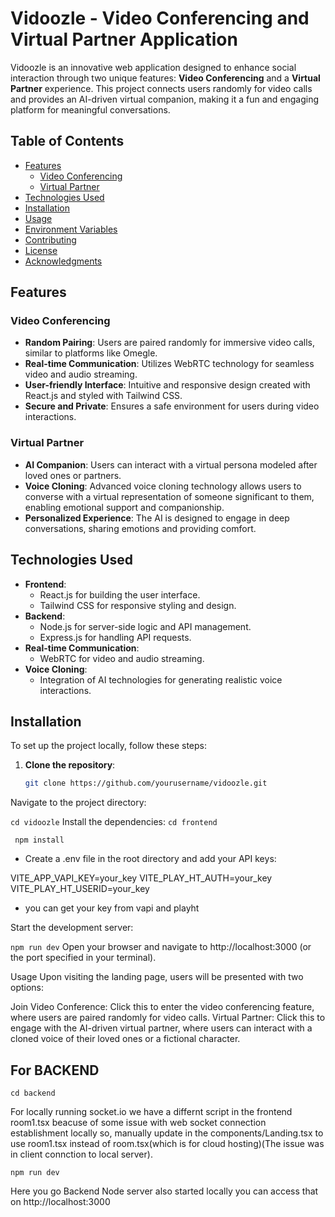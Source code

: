 # Vidoozle - Video Conferencing and Virtual Partner Application

Vidoozle is an innovative web application designed to enhance social interaction through two unique features: **Video Conferencing** and a **Virtual Partner** experience. This project connects users randomly for video calls and provides an AI-driven virtual companion, making it a fun and engaging platform for meaningful conversations.

## Table of Contents

- [Features](#features)
  - [Video Conferencing](#video-conferencing)
  - [Virtual Partner](#virtual-partner)
- [Technologies Used](#technologies-used)
- [Installation](#installation)
- [Usage](#usage)
- [Environment Variables](#environment-variables)
- [Contributing](#contributing)
- [License](#license)
- [Acknowledgments](#acknowledgments)

## Features

### Video Conferencing
- **Random Pairing**: Users are paired randomly for immersive video calls, similar to platforms like Omegle.
- **Real-time Communication**: Utilizes WebRTC technology for seamless video and audio streaming.
- **User-friendly Interface**: Intuitive and responsive design created with React.js and styled with Tailwind CSS.
- **Secure and Private**: Ensures a safe environment for users during video interactions.

### Virtual Partner
- **AI Companion**: Users can interact with a virtual persona modeled after loved ones or partners.
- **Voice Cloning**: Advanced voice cloning technology allows users to converse with a virtual representation of someone significant to them, enabling emotional support and companionship.
- **Personalized Experience**: The AI is designed to engage in deep conversations, sharing emotions and providing comfort.

## Technologies Used
- **Frontend**: 
  - React.js for building the user interface.
  - Tailwind CSS for responsive styling and design.
- **Backend**: 
  - Node.js for server-side logic and API management.
  - Express.js for handling API requests.
- **Real-time Communication**: 
  - WebRTC for video and audio streaming.
- **Voice Cloning**: 
  - Integration of AI technologies for generating realistic voice interactions.

## Installation

To set up the project locally, follow these steps:

1. **Clone the repository**:
   ```bash
   git clone https://github.com/yourusername/vidoozle.git
Navigate to the project directory:


```cd vidoozle```
Install the dependencies:
```cd frontend```


``` npm install```

- Create a .env file in the root directory and add your API keys:

VITE_APP_VAPI_KEY=your_key
VITE_PLAY_HT_AUTH=your_key
VITE_PLAY_HT_USERID=your_key
- you can get your key from vapi and playht 

Start the development server:

```npm run dev```
Open your browser and navigate to http://localhost:3000 (or the port specified in your terminal).

Usage
Upon visiting the landing page, users will be presented with two options:

Join Video Conference: Click this to enter the video conferencing feature, where users are paired randomly for video calls.
Virtual Partner: Click this to engage with the AI-driven virtual partner, where users can interact with a cloned voice of their loved ones or a fictional character.


## For BACKEND 


``` cd backend ```


For locally running socket.io we have a differnt script in the frontend room1.tsx beacuse of some issue with web socket connection establishment locally so,
manually update in the components/Landing.tsx to use room1.tsx instead of room.tsx(which is for cloud hosting)(The issue was in client connction to local server).


```npm run dev```


Here you go Backend Node server also started locally you can access that on http://localhost:3000 
